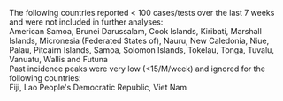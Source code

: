 The following countries reported < 100 cases/tests over the last 7 weeks and were not included in further analyses:<br>American Samoa, Brunei Darussalam, Cook Islands, Kiribati, Marshall Islands, Micronesia (Federated States of), Nauru, New Caledonia, Niue, Palau, Pitcairn Islands, Samoa, Solomon Islands, Tokelau, Tonga, Tuvalu, Vanuatu, Wallis and Futuna
<br>
Past incidence peaks were very low (<15/M/week) and ignored for the following countries:<br>Fiji, Lao People's Democratic Republic, Viet Nam
<br>
